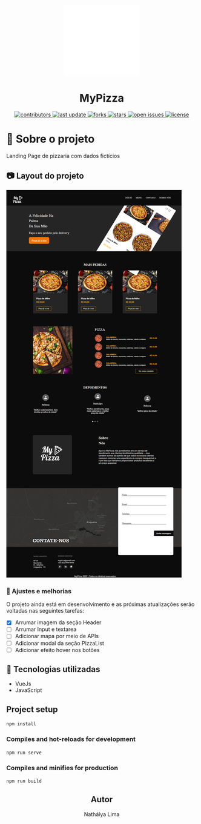 <div align="center">
  <img src="src/assets/logo.svg" alt="logo" width="200" height="auto" />
<h1>MyPizza</h1>


  <p>
    <a href="https://github.com/nathalyadev/mypizza/graphs/contributors">
      <img src="https://img.shields.io/github/contributors/nathalyadev/mypizza" alt="contributors" />
    </a>
    <a href="">
      <img src="https://img.shields.io/github/last-commit/nathalyadev/mypizza" alt="last update" />
    </a>
    <a href="https://github.com/nathalyadev/mypizza/network/members">
      <img src="https://img.shields.io/github/forks/nathalyadev/mypizza" alt="forks" />
    </a>
    <a href="https://github.com/nathalyadev/mypizza/stargazers">
      <img src="https://img.shields.io/github/stars/nathalyadev/mypizza" alt="stars" />
    </a>
    <a href="https://github.com/nathalyadev/mypizza/issues/">
      <img src="https://img.shields.io/github/issues/nathalyadev/mypizza" alt="open issues" />
    </a>
    <a href="https://github.com/nathalyadev/mypizza/blob/master/LICENSE">
      <img src="https://img.shields.io/github/license/nathalyadev/mypizza.svg" alt="license" />
    </a>
  </p>
    

</div>

# :star2: Sobre o projeto
Landing Page de pizzaria com dados fictícios 
## :camera: Layout do projeto
![alt](https://github.com/nathalyadev/mypizza/blob/main/src/assets/screenshotPage.png)


### :compass: Ajustes e melhorias

O projeto ainda está em desenvolvimento e as próximas atualizações serão voltadas nas seguintes tarefas:

- [x] Arrumar imagem da seção Header
- [ ] Arrumar Input e textarea
- [ ] Adicionar mapa por meio de APIs
- [ ] Adicionar modal da seção PizzaList
- [ ] Adicionar efeito hover nos botões

## :space_invader: Tecnologias utilizadas

- VueJs
- JavaScript

## Project setup

```
npm install
```

### Compiles and hot-reloads for development

```
npm run serve
```

### Compiles and minifies for production

```
npm run build
```

<h2 align="center">Autor</h2>
<p align="center">Nathálya Lima </p>
